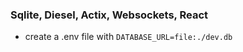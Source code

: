 ### Sqlite, Diesel, Actix, Websockets, React

- create a .env file with `DATABASE_URL=file:./dev.db`
